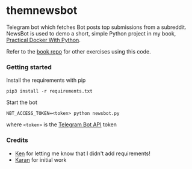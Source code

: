 # themnewsbot

Telegram bot which fetches Bot posts top submissions from a subreddit. NewsBot is used to demo a short, simple Python project in my book, [Practical Docker With Python](https://www.apress.com/gp/book/9781484237830). 

Refer to the [book repo](https://github.com/apress/practical-docker-with-python) for other exercises using this code.

### Getting started 

Install the requirements with pip

    pip3 install -r requirements.txt

Start the bot 

    NBT_ACCESS_TOKEN=<token> python newsbot.py

where `<token>` is the [Telegram Bot API](https://core.telegram.org/bots/api) token


### Credits

- [Ken](https://github.com/KenStoneBlue) for letting me know that I didn't add requirements!
- [Karan](https://github.com/mr-karan) for initial work
